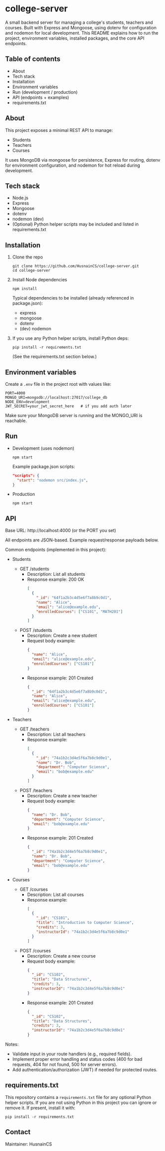 # college-server

A small backend server for managing a college's students, teachers and courses. Built with Express and Mongoose, using dotenv for configuration and nodemon for local development. This README explains how to run the project, environment variables, installed packages, and the core API endpoints.

## Table of contents

- About
- Tech stack
- Installation
- Environment variables
- Run (development / production)
- API (endpoints + examples)
- requirements.txt

## About

This project exposes a minimal REST API to manage:
- Students
- Teachers
- Courses

It uses MongoDB via mongoose for persistence, Express for routing, dotenv for environment configuration, and nodemon for hot reload during development.

## Tech stack

- Node.js
- Express
- Mongoose
- dotenv
- nodemon (dev)
- (Optional) Python helper scripts may be included and listed in requirements.txt

## Installation

1. Clone the repo
   ```
   git clone https://github.com/HusnainCS/college-server.git
   cd college-server
   ```

2. Install Node dependencies
   ```
   npm install
   ```
   Typical dependencies to be installed (already referenced in package.json):
   - express
   - mongoose
   - dotenv
   - (dev) nodemon

3. If you use any Python helper scripts, install Python deps:
   ```
   pip install -r requirements.txt
   ```
   (See the requirements.txt section below.)

## Environment variables

Create a `.env` file in the project root with values like:

```
PORT=4000
MONGO_URI=mongodb://localhost:27017/college_db
NODE_ENV=development
JWT_SECRET=your_jwt_secret_here   # if you add auth later
```

Make sure your MongoDB server is running and the MONGO_URI is reachable.

## Run

- Development (uses nodemon)
  ```
  npm start
  ```
  Example package.json scripts:
  ```json
  "scripts": {
    "start": "nodemon src/index.js",
  }
  ```

- Production
  ```
  npm start
  ```

## API

Base URL: http://localhost:4000 (or the PORT you set)

All endpoints are JSON-based. Example request/response payloads below.

Common endpoints (implemented in this project):
- Students
  - GET /students
    - Description: List all students
    - Response example: 200 OK
      ```json
      [
        {
          "_id": "64f1a2b3c4d5e6f7a8b9c0d1",
          "name": "Alice",
          "email": "alice@example.edu",
          "enrolledCourses": ["CS101", "MATH201"]
        }
      ]
      ```
  - POST /students
    - Description: Create a new student
    - Request body example:
      ```json
      {
        "name": "Alice",
        "email": "alice@example.edu",
        "enrolledCourses": ["CS101"]
      }
      ```
    - Response example: 201 Created
      ```json
      {
        "_id": "64f1a2b3c4d5e6f7a8b9c0d1",
        "name": "Alice",
        "email": "alice@example.edu",
        "enrolledCourses": ["CS101"]
      }
      ```

- Teachers
  - GET /teachers
    - Description: List all teachers
    - Response example:
      ```json
      [
        {
          "_id": "74a1b2c3d4e5f6a7b8c9d0e1",
          "name": "Dr. Bob",
          "department": "Computer Science",
          "email": "bob@example.edu"
        }
      ]
      ```
  - POST /teachers
    - Description: Create a new teacher
    - Request body example:
      ```json
      {
        "name": "Dr. Bob",
        "department": "Computer Science",
        "email": "bob@example.edu"
      }
      ```
    - Response example: 201 Created
      ```json
      {
        "_id": "74a1b2c3d4e5f6a7b8c9d0e1",
        "name": "Dr. Bob",
        "department": "Computer Science",
        "email": "bob@example.edu"
      }
      ```

- Courses
  - GET /courses
    - Description: List all courses
    - Response example:
      ```json
      [
        {
          "_id": "CS101",
          "title": "Introduction to Computer Science",
          "credits": 3,
          "instructorId": "74a1b2c3d4e5f6a7b8c9d0e1"
        }
      ]
      ```
  - POST /courses
    - Description: Create a new course
    - Request body example:
      ```json
      {
        "_id": "CS102",
        "title": "Data Structures",
        "credits": 3,
        "instructorId": "74a1b2c3d4e5f6a7b8c9d0e1"
      }
      ```
    - Response example: 201 Created
      ```json
      {
        "_id": "CS102",
        "title": "Data Structures",
        "credits": 3,
        "instructorId": "74a1b2c3d4e5f6a7b8c9d0e1"
      }
      ```

Notes:
- Validate input in your route handlers (e.g., required fields).
- Implement proper error handling and status codes (400 for bad requests, 404 for not found, 500 for server errors).
- Add authentication/authorization (JWT) if needed for protected routes.

## requirements.txt

This repository contains a `requirements.txt` file for any optional Python helper scripts. If you are not using Python in this project you can ignore or remove it. If present, install it with:

```
pip install -r requirements.txt
```

## Contact

Maintainer: HusnainCS
